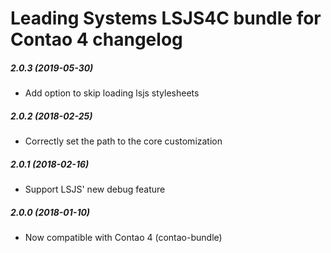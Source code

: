 Leading Systems LSJS4C bundle for Contao 4 changelog
===========================================

##### 2.0.3 (2019-05-30)

 * Add option to skip loading lsjs stylesheets


##### 2.0.2 (2018-02-25)

 * Correctly set the path to the core customization


##### 2.0.1 (2018-02-16)

 * Support LSJS' new debug feature


##### 2.0.0 (2018-01-10)

 * Now compatible with Contao 4 (contao-bundle)
